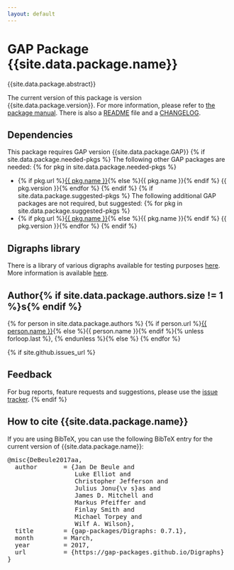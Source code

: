 ```yaml
---
layout: default
---
```


# GAP Package {{site.data.package.name}}

{{site.data.package.abstract}}

The current version of this package is version {{site.data.package.version}}.
For more information, please refer to [the package manual]({{site.data.package.doc-html}}).
There is also a [README](README.html) file and a [CHANGELOG](CHANGELOG.html).

## Dependencies

This package requires GAP version {{site.data.package.GAP}}
{% if site.data.package.needed-pkgs %}
The following other GAP packages are needed:
{% for pkg in site.data.package.needed-pkgs %}
- {% if pkg.url %}<a href="{{ pkg.url }}">{{ pkg.name }}</a>{% else %}{{ pkg.name }}{% endif %} {{ pkg.version }}{% endfor %}
{% endif %}
{% if site.data.package.suggested-pkgs %}
The following additional GAP packages are not required, but suggested:
{% for pkg in site.data.package.suggested-pkgs %}
- {% if pkg.url %}<a href="{{ pkg.url }}">{{ pkg.name }}</a>{% else %}{{ pkg.name }}{% endif %} {{ pkg.version }}{% endfor %}
{% endif %}

## Digraphs library

There is a library of various digraphs available for testing purposes
[here](digraphs-lib-0.5.tar.gz). More information is available
[here](lib-README.html).

## Author{% if site.data.package.authors.size != 1 %}s{% endif %}
{% for person in site.data.package.authors %}
{% if person.url %}<a href="{{ person.url }}">{{ person.name }}</a>{% else %}{{ person.name }}{% endif %}{% unless forloop.last %}, {% endunless %}{% else %}
{% endfor %}

{% if site.github.issues_url %}
## Feedback

For bug reports, feature requests and suggestions, please use the
[issue tracker]({{site.github.issues_url}}).
{% endif %}

## How to cite {{site.data.package.name}}
If you are using BibTeX, you can use the following BibTeX entry for the current 
version of {{site.data.package.name}}:

<pre style="white-space: pre-wrap;">@misc{DeBeule2017aa,
  author       = {Jan De Beule and
                  Luke Elliot and
                  Christopher Jefferson and
                  Julius Jonu{\v s}as and
                  James D. Mitchell and
                  Markus Pfeiffer and
                  Finlay Smith and
                  Michael Torpey and
                  Wilf A. Wilson},
  title        = {gap-packages/Digraphs: 0.7.1},
  month        = March,
  year         = 2017,
  url          = {https://gap-packages.github.io/Digraphs}
}</pre>
